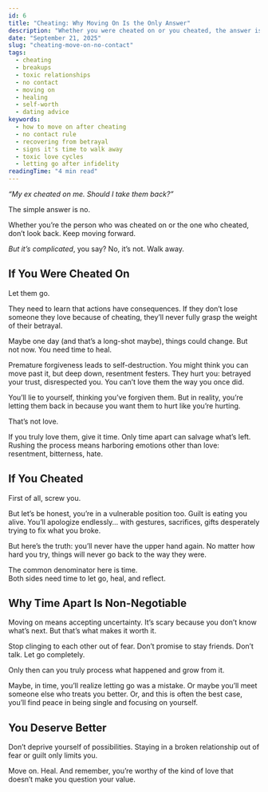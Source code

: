 ```yaml
---
id: 6
title: "Cheating: Why Moving On Is the Only Answer"
description: "Whether you were cheated on or you cheated, the answer is the same: move on. Here’s why time, distance, and healing are non-negotiable after betrayal."
date: "September 21, 2025"
slug: "cheating-move-on-no-contact"
tags:
  - cheating
  - breakups
  - toxic relationships
  - no contact
  - moving on
  - healing
  - self-worth
  - dating advice
keywords:
  - how to move on after cheating
  - no contact rule
  - recovering from betrayal
  - signs it's time to walk away
  - toxic love cycles
  - letting go after infidelity
readingTime: "4 min read"
---
```


_“My ex cheated on me. Should I take them back?”_

The simple answer is no.

Whether you’re the person who was cheated on or the one who cheated, don’t look back. Keep moving forward.

_But it’s complicated_, you say? No, it’s not. Walk away.

## If You Were Cheated On

Let them go.

They need to learn that actions have consequences. If they don’t lose someone they love because of cheating, they’ll never fully grasp the weight of their betrayal.

Maybe one day (and that’s a long-shot maybe), things could change. But not now. You need time to heal.

Premature forgiveness leads to self-destruction. You might think you can move past it, but deep down, resentment festers. They hurt you: betrayed your trust, disrespected you. You can’t love them the way you once did.

You’ll lie to yourself, thinking you’ve forgiven them. But in reality, you’re letting them back in because you want them to hurt like you’re hurting.

That’s not love.

If you truly love them, give it time. Only time apart can salvage what’s left. Rushing the process means harboring emotions other than love: resentment, bitterness, hate.

## If You Cheated

First of all, screw you.

But let’s be honest, you’re in a vulnerable position too. Guilt is eating you alive. You’ll apologize endlessly… with gestures, sacrifices, gifts desperately trying to fix what you broke.

But here’s the truth: you’ll never have the upper hand again. No matter how hard you try, things will never go back to the way they were.

The common denominator here is time.  
Both sides need time to let go, heal, and reflect.

## Why Time Apart Is Non-Negotiable

Moving on means accepting uncertainty. It’s scary because you don’t know what’s next. But that’s what makes it worth it.

Stop clinging to each other out of fear. Don’t promise to stay friends. Don’t talk. Let go completely.

Only then can you truly process what happened and grow from it.

Maybe, in time, you’ll realize letting go was a mistake. Or maybe you’ll meet someone else who treats you better. Or, and this is often the best case, you’ll find peace in being single and focusing on yourself.

## You Deserve Better

Don’t deprive yourself of possibilities. Staying in a broken relationship out of fear or guilt only limits you.

Move on. Heal. And remember, you’re worthy of the kind of love that doesn’t make you question your value.
